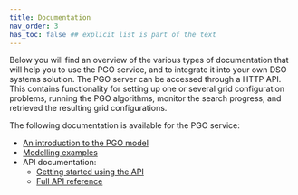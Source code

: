```yaml
---
title: Documentation
nav_order: 3
has_toc: false ## explicit list is part of the text
---
```


Below you will find an overview of the various types of documentation that will help you to use the PGO service, and to integrate it into your own DSO systems solution. The PGO server can be accessed through a HTTP API. This contains functionality for setting up one or several grid configuration problems, running the PGO algorithms, monitor the search progress, and retrieved the resulting grid configurations.

The following documentation is available for the PGO service:

 * [An introduction to the PGO model](introduction.md)
 * [Modelling examples](modelling.md)
 * API documentation:
   * [Getting started using the API](api-getting-started.md)
   * [Full API reference](https://pgosintef.azurewebsites.net/swagger/index.html)
